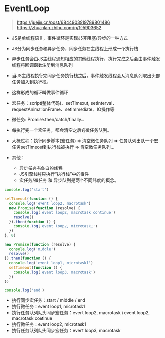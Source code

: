 # EventLoop
> https://juejin.cn/post/6844903919789801486
> https://zhuanlan.zhihu.com/p/105903652

- JS是单线程语言，事件循环是实现JS非阻塞/异步的一种方式
- JS分为同步任务和异步任务，同步任务在主线程上形成一个执行栈
- 异步任务会由JS主线程通知相应的其他线程执行，执行完成之后会由事件触发线程将回调函数注册到消息队列
- 当JS主线程执行完同步任务执行栈之后，事件触发线程会从消息队列取出头部任务加入到执行栈。
- 这样形成的循环叫做事件循环

- 宏任务：script(整体代码)、setTimeout, setInterval、requestAnimationFrame、setImmediate、IO操作等
- 微任务: Promise.then/catch/finally... 
- 每执行完一个宏任务，都会清空之后的微任务队列。
- 大概过程：执行同步脚本(宏任务) => 清空微任务队列 => 任务队列出队一个宏任务setTimeout到执行栈被执行 => 清空微任务队列...

- 其他：
  - 异步任务有各自的线程
  - JS引擎线程只执行“执行栈”中的事件
  - 宏任务/微任务 和 异步队列是两个不同纬度的概念。

```js
console.log('start')

setTimeout(function () {
  console.log('event loop2, macrotask')
  new Promise(function (resolve) {
    console.log('event loop2, macrotask continue')
    resolve()
  }).then(function () {
    console.log('event loop2, microtask1')
  })
}, 0)

new Promise(function (resolve) {
  console.log('middle')
  resolve()
}).then(function () {
  console.log('event loop1, microtask1')
  setTimeout(function () {
    console.log('event loop3, macrotask')
  })
})

console.log('end')
```
- 执行同步宏任务：start / middle / end
- 执行微任务：event loop1, microtask1
- 执行任务队列队头同步宏任务：event loop2, macrotask / event loop2, macrotask continue
- 执行微任务：event loop2, microtask1
- 执行任务队列队头同步宏任务：event loop3, macrotask